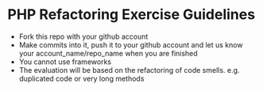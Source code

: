 PHP Refactoring Exercise Guidelines
===================================

* Fork this repo with your github account
* Make commits into it, push it to your github account and let us know your account_name/repo_name when you are finished
* You cannot use frameworks
* The evaluation will be based on the refactoring of code smells. e.g. duplicated code or very long methods
